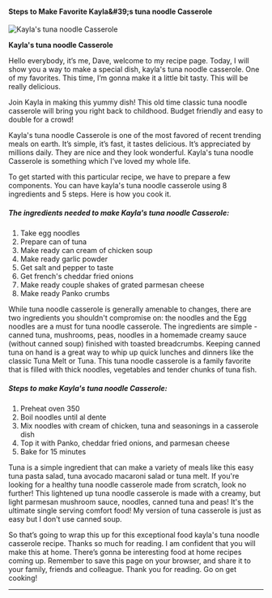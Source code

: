             

#### Steps to Make Favorite Kayla&amp;#39;s tuna noodle Casserole

![Kayla's tuna noodle Casserole](https://img-global.cpcdn.com/recipes/5651493916508160/751x532cq70/kaylas-tuna-noodle-casserole-recipe-main-photo.jpg)

**Kayla's tuna noodle Casserole**

Hello everybody, it’s me, Dave, welcome to my recipe page. Today, I will show you a way to make a special dish, kayla's tuna noodle casserole. One of my favorites. This time, I’m gonna make it a little bit tasty. This will be really delicious.

Join Kayla in making this yummy dish! This old time classic tuna noodle casserole will bring you right back to childhood. Budget friendly and easy to double for a crowd!

Kayla's tuna noodle Casserole is one of the most favored of recent trending meals on earth. It’s simple, it’s fast, it tastes delicious. It’s appreciated by millions daily. They are nice and they look wonderful. Kayla's tuna noodle Casserole is something which I’ve loved my whole life.

To get started with this particular recipe, we have to prepare a few components. You can have kayla's tuna noodle casserole using 8 ingredients and 5 steps. Here is how you cook it.

##### The ingredients needed to make Kayla's tuna noodle Casserole:

1.  Take egg noodles
2.  Prepare can of tuna
3.  Make ready can cream of chicken soup
4.  Make ready garlic powder
5.  Get salt and pepper to taste
6.  Get french's cheddar fried onions
7.  Make ready couple shakes of grated parmesan cheese
8.  Make ready Panko crumbs

While tuna noodle casserole is generally amenable to changes, there are two ingredients you shouldn't compromise on: the noodles and the Egg noodles are a must for tuna noodle casserole. The ingredients are simple - canned tuna, mushrooms, peas, noodles in a homemade creamy sauce (without canned soup) finished with toasted breadcrumbs. Keeping canned tuna on hand is a great way to whip up quick lunches and dinners like the classic Tuna Melt or Tuna. This tuna noodle casserole is a family favorite that is filled with thick noodles, vegetables and tender chunks of tuna fish.

##### Steps to make Kayla's tuna noodle Casserole:

1.  Preheat oven 350
2.  Boil noodles until al dente
3.  Mix noodles with cream of chicken, tuna and seasonings in a casserole dish
4.  Top it with Panko, cheddar fried onions, and parmesan cheese
5.  Bake for 15 minutes

Tuna is a simple ingredient that can make a variety of meals like this easy tuna pasta salad, tuna avocado macaroni salad or tuna melt. If you're looking for a healthy tuna noodle casserole made from scratch, look no further! This lightened up tuna noodle casserole is made with a creamy, but light parmesan mushroom sauce, noodles, canned tuna and peas! It's the ultimate single serving comfort food! My version of tuna casserole is just as easy but I don't use canned soup.

So that’s going to wrap this up for this exceptional food kayla's tuna noodle casserole recipe. Thanks so much for reading. I am confident that you will make this at home. There’s gonna be interesting food at home recipes coming up. Remember to save this page on your browser, and share it to your family, friends and colleague. Thank you for reading. Go on get cooking!

* * *